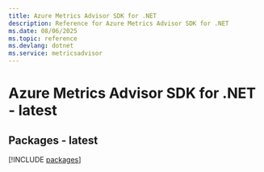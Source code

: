 ```yaml
---
title: Azure Metrics Advisor SDK for .NET
description: Reference for Azure Metrics Advisor SDK for .NET
ms.date: 08/06/2025
ms.topic: reference
ms.devlang: dotnet
ms.service: metricsadvisor
---
```

# Azure Metrics Advisor SDK for .NET - latest
## Packages - latest
[!INCLUDE [packages](metrics-advisor-index.md)]